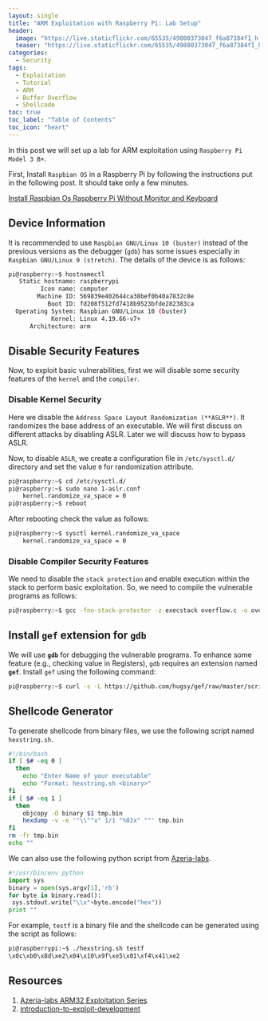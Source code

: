 ```yaml
---
layout: single
title: "ARM Exploitation with Raspberry Pi: Lab Setup"
header:
  image: "https://live.staticflickr.com/65535/49800373047_f6a87384f1_h.jpg"
  teaser: "https://live.staticflickr.com/65535/49800373047_f6a87384f1_h.jpg"
categories:
  - Security
tags:
  - Exploitation
  - Tutorial
  - ARM
  - Buffer Overflow
  - Shellcode
toc: true
toc_label: "Table of Contents"
toc_icon: "heart"
---
```



In this post we will set up a lab for ARM exploitation using `Raspberry Pi Model 3 B+`.  

First, Install `Raspbian OS` in a Raspberry Pi by following the instructions put in the following post. It should take only a few minutes.

[Install Raspbian Os Raspberry Pi Without Monitor and Keyboard](https://shantoroy.com/raspberry%20pi/install-raspbian-os-raspberry-pi-without-monitor-keyboard/)

## Device Information
It is recommended to use `Raspbian GNU/Linux 10 (buster)` instead of the previous versions as the debugger (`gdb`) has some issues especially in `Raspbian GNU/Linux 9 (stretch)`.
The details of the device is as follows:
```bash
pi@raspberry:~$ hostnamectl 
   Static hostname: raspberrypi
         Icon name: computer
        Machine ID: 569839e402644ca38bef0b40a7832c8e
           Boot ID: fd208f512fd7418b9523bfde282383ca
  Operating System: Raspbian GNU/Linux 10 (buster)
            Kernel: Linux 4.19.66-v7+
      Architecture: arm
```

## Disable Security Features
Now, to exploit basic vulnerabilities, first we will disable some security features of the `kernel` and the `compiler`. 

### Disable Kernel Security
Here we disable the `Address Space Layout Randomization (**ASLR**)`. It randomizes the base address of an executable. We will first discuss on different attacks by disabling ASLR. Later we will discuss how to bypass ASLR.

Now, to disable `ASLR`, we create a configuration file in `/etc/sysctl.d/` directory and set the value `0` for randomization attribute.
```bash
pi@raspberry:~$ cd /etc/sysctl.d/
pi@raspberry:~$ sudo nano 1-aslr.conf
    kernel.randomize_va_space = 0
pi@raspberry:~$ reboot
```

After rebooting check the value as follows:
```bash
pi@raspberry:~$ sysctl kernel.randomize_va_space
    kernel.randomize_va_space = 0
```

### Disable Compiler Security Features
We need to disable the `stack protection` and enable execution within the stack to perform basic exploitation. So, we need to compile the vulnerable programs as follows:
```bash
pi@raspberry:~$ gcc -fno-stack-protector -z execstack overflow.c -o overflow
```

## Install `gef` extension for `gdb`
We will use **`gdb`** for debugging the vulnerable programs. To enhance some feature (e.g., checking value in Registers), `gdb` requires an extension named **`gef`**. Install `gef` using the following command:
```bash
pi@raspberry:~$ curl -s -L https://github.com/hugsy/gef/raw/master/scripts/gef.sh | sh
```

## Shellcode Generator
To generate shellcode from binary files, we use the following script named `hexstring.sh`.
```bash
#!/bin/bash
if [ $# -eq 0 ]
  then
    echo "Enter Name of your executable"
    echo "Format: hexstring.sh <binary>"
fi
if [ $# -eq 1 ]
  then
	objcopy -O binary $1 tmp.bin
	hexdump -v -e '"\\""x" 1/1 "%02x" ""' tmp.bin
fi
rm -fr tmp.bin
echo ""
```

We can also use the following python script from [Azeria-labs](https://azeria-labs.com/writing-arm-shellcode/).
```python
#!/usr/bin/env python
import sys
binary = open(sys.argv[1],'rb')
for byte in binary.read():
 sys.stdout.write("\\x"+byte.encode("hex"))
print ""
```

For example, `testf` is a binary file and the shellcode can be generated using the script as follows:
```bash
pi@raspberrypi:~$ ./hexstring.sh testf
\x0c\xb0\x8d\xe2\x04\x10\x9f\xe5\x01\xf4\x41\xe2
```

## Resources
1. [Azeria-labs ARM32 Exploitation Series](https://azeria-labs.com/writing-arm-shellcode/)
2. [introduction-to-exploit-development](https://gitlab.com/yusefkarim/introduction-to-exploit-development)
<!--stackedit_data:
eyJoaXN0b3J5IjpbLTEwMzk3NTI5ODIsMTA2MDYwOTM0NSw5ND
k1NjEyNzUsLTg1OTU3NjEwNCwtMTUzNTAxNTcwMywxMTcxNDA5
NTQ5LC0xMzI0ODQ0Miw1MzAwMTEwNiwtMzMyMTc0MTQ4XX0=
-->
